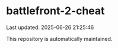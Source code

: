 # battlefront-2-cheat

Last updated: 2025-06-26 21:25:46

This repository is automatically maintained.
